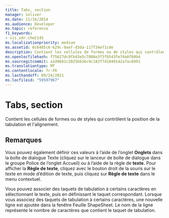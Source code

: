 ```yaml
---
title: Tabs, section
manager: soliver
ms.date: 11/16/2014
ms.audience: Developer
ms.topic: reference
f1_keywords:
- vis_sdr.chm2145
ms.localizationpriority: medium
ms.assetid: 6c6485c6-629c-9aef-d3da-117f34e71cde
description: Contient les cellules de formes ou de styles qui contrôlent la position de la tabulation et l'alignement.
ms.openlocfilehash: f75627dc9fb43e5c7886e3f3fb543fe74a0fb9b4
ms.sourcegitcommit: a1d9041c20256616c9c183f7d1049142a7ac6991
ms.translationtype: MT
ms.contentlocale: fr-FR
ms.lasthandoff: 09/24/2021
ms.locfileid: "59597967"
---
```

# <a name="tabs-section"></a>Tabs, section

Contient les cellules de formes ou de styles qui contrôlent la position de la tabulation et l'alignement.
  
## <a name="remarks"></a>Remarques

Vous pouvez également définir ces valeurs à  l’aide de l’onglet  **Onglets** dans  la boîte de dialogue Texte (cliquez sur le lanceur de boîte de dialogue dans le groupe Police de l’onglet Accueil) ou à l’aide de la règle de **texte.** Pour afficher la **Règle de texte**, cliquez avec le bouton droit de la souris sur le texte en mode d’édition de texte, puis cliquez sur **Règle de texte** dans le menu contextuel. 
  
Vous pouvez associer des taquets de tabulation à certains caractères en sélectionnant le texte, puis en définissant le taquet correspondant. Lorsque vous associez des taquets de tabulation à certains caractères, une nouvelle ligne est ajoutée dans la fenêtre Feuille ShapeSheet. Le nom de la ligne représente le nombre de caractères que contient le taquet de tabulation.
  

